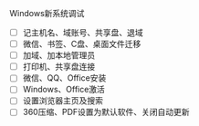 Windows新系统调试
- [ ] 记主机名、域账号、共享盘、退域
- [ ] 微信、书签、C盘、桌面文件迁移
- [ ] 加域、加本地管理员
- [ ] 打印机、共享盘连接
- [ ] 微信、QQ、Office安装
- [ ] Windows、Office激活
- [ ] 设置浏览器主页及搜索
- [ ] 360压缩、PDF设置为默认软件、关闭自动更新
